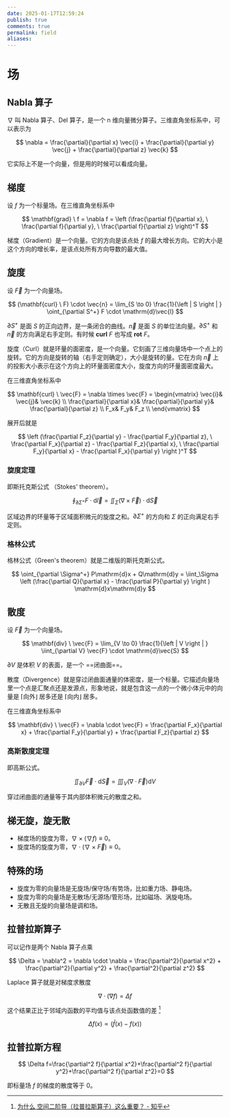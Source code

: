 ```yaml
---
date: 2025-01-17T12:59:24
publish: true
comments: true
permalink: field
aliases:
---
```


# 场

## Nabla 算子

$\nabla$ 叫 Nabla 算子、Del 算子，是一个 n 维向量微分算子。三维直角坐标系中，可以表示为

$$
\nabla = \frac{\partial}{\partial x} \vec{i} + \frac{\partial}{\partial y} \vec{j} + \frac{\partial}{\partial z} \vec{k}
$$

它实际上不是一个向量，但是用的时候可以看成向量。

## 梯度

设 $f$ 为一个标量场。在三维直角坐标系中

$$
\mathbf{grad} \ f = \nabla f = \left (\frac{\partial f}{\partial x}, \  \frac{\partial f}{\partial y}, \  \frac{\partial f}{\partial z} \right)^T
$$

梯度（Gradient）是一个向量。它的方向是该点处 $f$ 的最大增长方向。它的大小是这个方向的增长率，是该点处所有方向导数的最大值。

## 旋度

设 $\vec{F}$ 为一个向量场。

$$
(\mathbf{curl} \ F) \cdot \vec{n} = \lim_{S \to 0} \frac{1}{\left | S \right | } \oint_{\partial S^+} F \cdot \mathrm{d}\vec{l}
$$

$\partial S^+$ 是面 $S$ 的正向边界，是一条闭合的曲线。$\vec{n}$ 是面 $S$ 的单位法向量。$\partial S^+$ 和 $\vec{n}$ 的方向满足右手定则。有时候 $\mathbf{curl} \ F$ 也写成 $\mathbf{rot} \ F$。

旋度（Curl）就是环量的面密度，是一个向量。它刻画了三维向量场中一个点上的旋转。它的方向是旋转的轴（右手定则确定），大小是旋转的量。它在方向 $\vec{n}$ 上的投影大小表示在这个方向上的环量面密度大小，旋度方向的环量面密度最大。

在三维直角坐标系中

$$
\mathbf{curl} \ \vec{F} = \nabla \times \vec{F} =
\begin{vmatrix}
  \vec{i}& \vec{j}& \vec{k} \\
  \frac{\partial}{\partial x}& \frac{\partial}{\partial y}& \frac{\partial}{\partial z} \\
  F_x& F_y& F_z \\
\end{vmatrix}
$$

展开后就是

$$
\left (\frac{\partial F_z}{\partial y} - \frac{\partial F_y}{\partial z}, \  \frac{\partial F_x}{\partial z} - \frac{\partial F_z}{\partial x}, \  \frac{\partial F_y}{\partial x} - \frac{\partial F_x}{\partial y} \right )^T
$$

### 旋度定理

即斯托克斯公式 （Stokes' theorem）。

$$
\oint_{\partial \Sigma^+} F \cdot \mathrm{d}\vec{l} = \iint_\Sigma ( \nabla \times \vec{F} ) \cdot \mathrm{d}\vec{S}
$$

区域边界的环量等于区域面积微元的旋度之和。$\partial \Sigma^+$ 的方向和 $\Sigma$ 的正向满足右手定则。

### 格林公式

格林公式（Green's theorem）就是二维版的斯托克斯公式。

$$
\oint_{\partial \Sigma^+} P\mathrm{d}x + Q\mathrm{d}y = \iint_\Sigma \left (\frac{\partial Q}{\partial x} - \frac{\partial P}{\partial y} \right ) \mathrm{d}x\mathrm{d}y
$$

## 散度

设 $\vec{F}$ 为一个向量场。

$$
\mathbf{div} \ \vec{F} = \lim_{V \to 0} \frac{1}{\left | V \right | } \iint_{\partial V} \vec{F} \cdot \mathrm{d}\vec{S}
$$

$\partial V$ 是体积 $V$ 的表面，是一个 ==闭曲面==。

散度（Divergence）就是穿过闭曲面通量的体密度，是一个标量。它描述向量场里一个点是汇聚点还是发源点，形象地说，就是包含这一点的一个微小体元中的向量是 ⌈向外⌋ 居多还是 ⌈向内⌋ 居多。

在三维直角坐标系中

$$
\mathbf{div} \ \vec{F} = \nabla \cdot \vec{F} = \frac{\partial F_x}{\partial x} + \frac{\partial F_y}{\partial y} + \frac{\partial F_z}{\partial z}
$$

### 高斯散度定理

即高斯公式。

$$
\iint_{\partial V} \vec{F} \cdot \mathrm{d}\vec{S} = \iiint_V ( \nabla \cdot \vec{F} ) \mathrm{d}V
$$

穿过闭曲面的通量等于其内部体积微元的散度之和。

## 梯无旋，旋无散

- 梯度场的旋度为零，$\nabla \times (\nabla f) \equiv 0$。
- 旋度场的旋度为零，$\nabla \cdot (\nabla \times \vec{F}) \equiv 0$。

## 特殊的场

- 旋度为零的向量场是无旋场/保守场/有势场，比如重力场、静电场。
- 旋度为零的向量场是无散场/无源场/管形场，比如磁场、涡旋电场。
- 无散且无旋的向量场是调和场。

## 拉普拉斯算子

可以记作是两个 Nabla 算子点乘

$$
\Delta = \nabla^2 = \nabla \cdot \nabla = \frac{\partial^2}{\partial x^2} + \frac{\partial^2}{\partial y^2} + \frac{\partial^2}{\partial z^2}
$$

Laplace 算子就是对梯度求散度

$$
\nabla \cdot (\nabla f) = \Delta f
$$

这个结果正比于邻域内函数的平均值与该点处函数值的差 [^1]

$$
\Delta f(x) \propto \left( \bar{f}(x)-f(x) \right)
$$

## 拉普拉斯方程

$$
\Delta f=\frac{\partial^2 f}{\partial x^2}+\frac{\partial^2 f}{\partial y^2}+\frac{\partial^2 f}{\partial z^2}=0
$$

即标量场 $f$ 的梯度的散度等于 $0$。

[^1]: [为什么 空间二阶导（拉普拉斯算子）这么重要？ - 知乎](https://www.zhihu.com/question/26822364)

